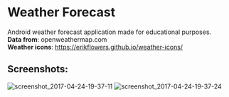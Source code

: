 # Weather Forecast
Android weather forecast application made for educational purposes.  
**Data from**: openweathermap.com  
**Weather icons**: https://erikflowers.github.io/weather-icons/  
## Screenshots:
![screenshot_2017-04-24-19-37-11](https://cloud.githubusercontent.com/assets/3082627/25348601/6edb5f90-2927-11e7-9012-baf6b34f7a4c.jpg)
![screenshot_2017-04-24-19-37-24](https://cloud.githubusercontent.com/assets/3082627/25348627/7fc5c80e-2927-11e7-9650-7080e0d74d91.jpg)
